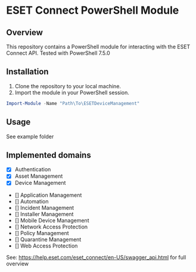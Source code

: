 # ESET Connect PowerShell Module

## Overview

This repository contains a PowerShell module for interacting with the ESET Connect API. 
Tested with PowerShell 7.5.0

## Installation

1. Clone the repository to your local machine.
2. Import the module in your PowerShell session.

```powershell
Import-Module -Name "Path\To\ESETDeviceManagement"
```

## Usage

See example folder

## Implemented domains

- [x] Authentication
- [x] Asset Management
- [x] Device Management
- [] Application Management
- [] Automation
- [] Incident Management
- [] Installer Management
- [] Mobile Device Management
- [] Network Access Protection
- [] Policy Management
- [] Quarantine Management
- [] Web Access Protection

See: https://help.eset.com/eset_connect/en-US/swagger_api.html for full overview